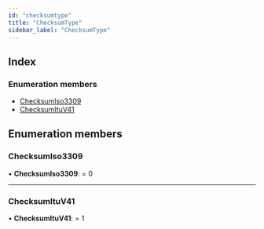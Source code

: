 ```yaml
---
id: "checksumtype"
title: "ChecksumType"
sidebar_label: "ChecksumType"
---
```


## Index

### Enumeration members

* [ChecksumIso3309](checksumtype.md#checksumiso3309)
* [ChecksumItuV41](checksumtype.md#checksumituv41)

## Enumeration members

###  ChecksumIso3309

• **ChecksumIso3309**: = 0

___

###  ChecksumItuV41

• **ChecksumItuV41**: = 1

